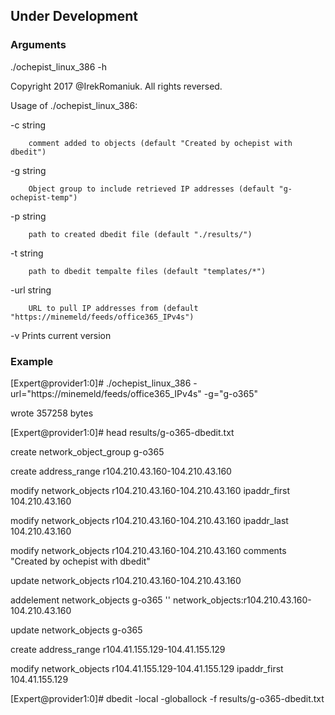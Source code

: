 
## Under Development 

### Arguments

 ./ochepist_linux_386 -h

Copyright 2017 @IrekRomaniuk. All rights reversed.

Usage of ./ochepist_linux_386:

  -c string

        comment added to objects (default "Created by ochepist with dbedit")

  -g string

        Object group to include retrieved IP addresses (default "g-ochepist-temp")

  -p string

        path to created dbedit file (default "./results/")

  -t string

        path to dbedit tempalte files (default "templates/*")

  -url string

        URL to pull IP addresses from (default "https://minemeld/feeds/office365_IPv4s")

  -v    Prints current version

### Example

[Expert@provider1:0]# ./ochepist_linux_386 -url="https://minemeld/feeds/office365_IPv4s" -g="g-o365"

wrote 357258 bytes

[Expert@provider1:0]# head results/g-o365-dbedit.txt 

create network_object_group g-o365

create address_range r104.210.43.160-104.210.43.160

modify network_objects r104.210.43.160-104.210.43.160 ipaddr_first 104.210.43.160

modify network_objects r104.210.43.160-104.210.43.160 ipaddr_last 104.210.43.160

modify network_objects r104.210.43.160-104.210.43.160 comments "Created by ochepist with dbedit"

update network_objects r104.210.43.160-104.210.43.160

addelement network_objects g-o365 '' network_objects:r104.210.43.160-104.210.43.160

update network_objects g-o365

create address_range r104.41.155.129-104.41.155.129

modify network_objects r104.41.155.129-104.41.155.129 ipaddr_first 104.41.155.129

[Expert@provider1:0]# dbedit -local -globallock -f results/g-o365-dbedit.txt
